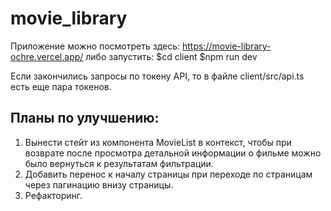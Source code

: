 # movie_library

Приложение можно посмотреть здесь: https://movie-library-ochre.vercel.app/
либо запустить:
$cd client
$npm run dev

Если закончились запросы по токену API, то в файле client/src/api.ts есть еще пара токенов.

## Планы по улучшению:
1. Вынести стейт из компонента MovieList в контекст, чтобы при возврате после просмотра детальной информации о фильме можно было вернуться к результатам фильтрации.
2. Добавить перенос к началу страницы при переходе по страницам через пагинацию внизу страницы.
3. Рефакторинг.

